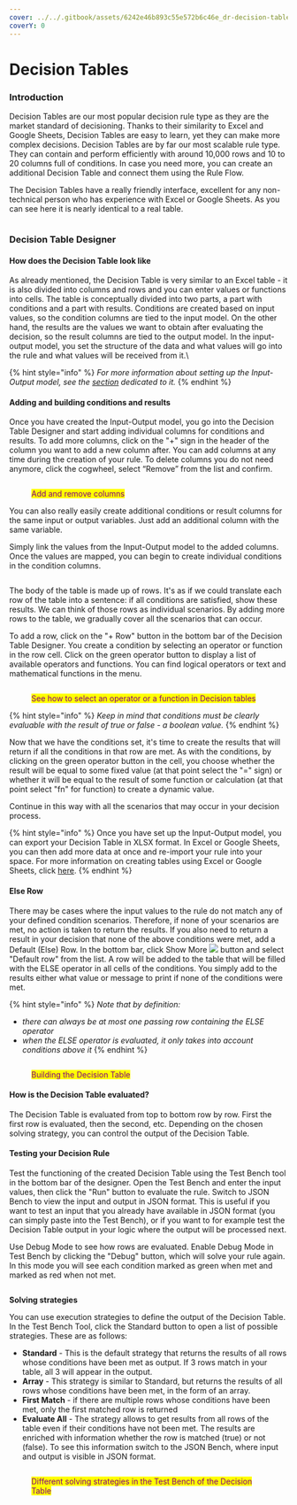 ```yaml
---
cover: ../../.gitbook/assets/6242e46b893c55e572b6c46e_dr-decision-table.svg
coverY: 0
---
```


# Decision Tables

### Introduction

Decision Tables are our most popular decision rule type as they are the market standard of decisioning. Thanks to their similarity to Excel and Google Sheets, Decision Tables are easy to learn, yet they can make more complex decisions. Decision Tables are by far our most scalable rule type. They can contain and perform efficiently with around 10,000 rows and 10 to 20 columns full of conditions. In case you need more, you can create an additional Decision Table and connect them using the Rule Flow.

The Decision Tables have a really friendly interface, excellent for any non-technical person who has experience with Excel or Google Sheets. As you can see here it is nearly identical to a real table.

<figure><img src="../../.gitbook/assets/Lugagge weight.png" alt=""><figcaption></figcaption></figure>

### Decision Table Designer

#### How does the Decision Table look like

As already mentioned, the Decision Table is very similar to an Excel table - it is also divided into columns and rows and you can enter values or functions into cells. The table is conceptually divided into two parts, a part with conditions and a part with results. Conditions are created based on input values, so the condition columns are tied to the input model. On the other hand, the results are the values we want to obtain after evaluating the decision, so the result columns are tied to the output model. In the input-output model, you set the structure of the data and what values will go into the rule and what values will be received from it.\


{% hint style="info" %}
_For more information about setting up the Input-Output model, see the_ [_section_](https://app.gitbook.com/s/-MN4F4-qybg8XDATvios/decision-tables/input-and-output) _dedicated to it._&#x20;
{% endhint %}

#### Adding and building conditions and results

Once you have created the Input-Output model, you go into the Decision Table Designer and start adding individual columns for conditions and results. To add more columns, click on the "+" sign in the header of the column you want to add a new column after. You can add columns at any time during the creation of your rule. To delete columns you do not need anymore, click the cogwheel, select “Remove” from the list and confirm.

<figure><img src="../../.gitbook/assets/addingcolumnstable.gif" alt=""><figcaption><p><mark style="color:purple;">Add and remove columns</mark></p></figcaption></figure>

You can also really easily create additional conditions or result columns for the same input or output variables. Just add an additional column with the same variable.

Simply link the values from the Input-Output model to the added columns. Once the values are mapped, you can begin to create individual conditions in the condition columns.

<figure><img src="../../.gitbook/assets/bindcolumnstomodel.gif" alt=""><figcaption></figcaption></figure>

The body of the table is made up of rows. It's as if we could translate each row of the table into a sentence: if all conditions are satisfied, show these results. We can think of those rows as individual scenarios. By adding more rows to the table, we gradually cover all the scenarios that can occur.

To add a row, click on the "+ Row" button in the bottom bar of the Decision Table Designer. You create a condition by selecting an operator or function in the row cell. Click on the green operator button to display a list of available operators and functions. You can find logical operators or text and mathematical functions in the menu.

<figure><img src="../../.gitbook/assets/selecoperatortable.gif" alt=""><figcaption><p><mark style="color:purple;">See how to select an operator or a function in Decision tables</mark></p></figcaption></figure>

{% hint style="info" %}
_Keep in mind that conditions must be clearly evaluable with the result of true or false - a boolean value._
{% endhint %}

Now that we have the conditions set, it's time to create the results that will return if all the conditions in that row are met. As with the conditions, by clicking on the green operator button in the cell, you choose whether the result will be equal to some fixed value (at that point select the "=" sign) or whether it will be equal to the result of some function or calculation (at that point select "fn" for function) to create a dynamic value.

Continue in this way with all the scenarios that may occur in your decision process.

{% hint style="info" %}
Once you have set up the Input-Output model, you can export your Decision Table in XLSX format. In Excel or Google Sheets, you can then add more data at once and re-import your rule into your space. For more information on creating tables using Excel or Google Sheets, click [here](https://app.gitbook.com/s/-MN4F4-qybg8XDATvios/decision-tables/manage-tables-excel-gsheets).
{% endhint %}

#### Else Row

There may be cases where the input values to the rule do not match any of your defined condition scenarios. Therefore, if none of your scenarios are met, no action is taken to return the results. If you also need to return a result in your decision that none of the above conditions were met, add a Default (Else) Row. In the bottom bar, click Show More ![](<../../.gitbook/assets/busrurulescontextmenubutton (2).png>) button and select "Default row" from the list. A row will be added to the table that will be filled with the ELSE operator in all cells of the conditions. You simply add to the results either what value or message to print if none of the conditions were met.

{% hint style="info" %}
_Note that by definition:_

* _there can always be at most one passing row containing the ELSE operator_
* _when the ELSE operator is evaluated, it only takes into account conditions above it_
{% endhint %}

<figure><img src="../../.gitbook/assets/buildtable.gif" alt=""><figcaption><p><mark style="color:purple;">Building the Decision Table</mark></p></figcaption></figure>

#### How is the Decision Table evaluated?

The Decision Table is evaluated from top to bottom row by row. First the first row is evaluated, then the second, etc. Depending on the chosen solving strategy, you can control the output of the Decision Table.

#### Testing your Decision Rule

Test the functioning of the created Decision Table using the Test Bench tool in the bottom bar of the designer. Open the Test Bench and enter the input values, then click the "Run" button to evaluate the rule. Switch to JSON Bench to view the input and output in JSON format. This is useful if you want to test an input that you already have available in JSON format (you can simply paste into the Test Bench), or if you want to for example test the Decision Table output in your logic where the output will be processed next.

Use Debug Mode to see how rows are evaluated. Enable Debug Mode in Test Bench by clicking the "Debug" button, which will solve your rule again. In this mode you will see each condition marked as green when met and marked as red when not met.

<figure><img src="../../.gitbook/assets/testbench.gif" alt=""><figcaption></figcaption></figure>

**Solving strategies**

You can use execution strategies to define the output of the Decision Table. In the Test Bench Tool, click the Standard button to open a list of possible strategies. These are as follows:&#x20;

* **Standard** - This is the default strategy that returns the results of all rows whose conditions have been met as output. If 3 rows match in your table, all 3 will appear in the output.
* **Array** - This strategy is similar to Standard, but returns the results of all rows whose conditions have been met, in the form of an array.
* **First Match** - if there are multiple rows whose conditions have been met, only the first matched row is returned
* **Evaluate All** - The strategy allows to get results from all rows of the table even if their conditions have not been met. The results are enriched with information whether the row is matched (true) or not (false). To see this information switch to the JSON Bench, where input and output is visible in JSON format.

<figure><img src="../../.gitbook/assets/strategytable.gif" alt=""><figcaption><p><mark style="color:purple;">Different solving strategies in the Test Bench of the Decision Table</mark></p></figcaption></figure>
